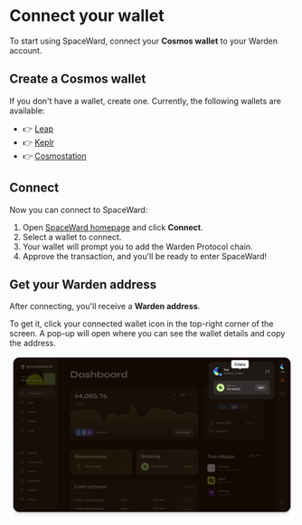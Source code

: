 ﻿---
sidebar_position: 3
---

# Connect your wallet

To start using SpaceWard, connect your **Cosmos wallet** to your Warden account.

## Create a Cosmos wallet

If you don't have a wallet, create one. Currently, the following wallets are available:

- 👉 [Leap](https://leapwallet.io/download) 
- 👉 [Keplr](https://www.keplr.app/download)
- 👉 [Cosmostation](https://www.cosmostation.io/products/cosmostation_extension) 

## Connect

Now you can connect to SpaceWard:

1. Open [SpaceWard homepage](https://spaceward.chiado.wardenprotocol.org) and click **Connect**.    
2. Select a wallet to connect.    
3. Your wallet will prompt you to add the Warden Protocol chain.
4. Approve the transaction, and you'll be ready to enter SpaceWard!

## Get your Warden address

After connecting, you'll receive a **Warden address**.

To get it, click your connected wallet icon in the top-right corner of the screen. A pop-up will open where you can see the wallet details and copy the address.

![Get your connected wallet address](../../static/img/connected-wallet-address.png)
